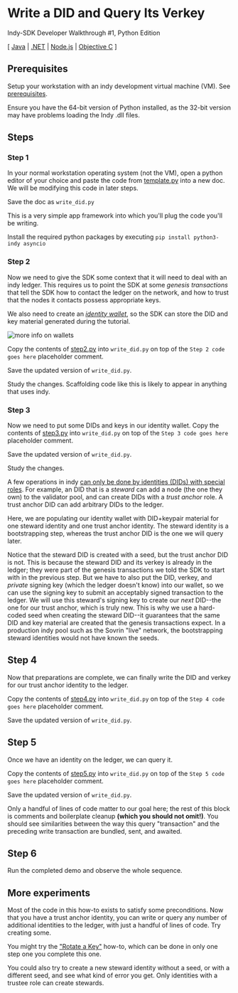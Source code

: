 # Write a DID and Query Its Verkey

Indy-SDK Developer Walkthrough #1, Python Edition

[ [Java](../../not-yet-written.md) | [.NET](../../not-yet-written.md) | [Node.js](../../not-yet-written.md) | [Objective C](../../not-yet-written.md) ]


## Prerequisites

Setup your workstation with an indy development virtual machine (VM). See [prerequisites](../../prerequisites.md).

Ensure you have the 64-bit version of Python installed, as the 32-bit version may have problems loading the Indy .dll files.

## Steps

### Step 1

In your normal workstation operating system (not the VM), open a python editor of your
choice and paste the code from [template.py](template.py)
into a new doc. We will be modifying this code in later steps.

Save the doc as `write_did.py`

This is a very simple app framework into which you'll plug the code
you'll be writing.

Install the required python packages by executing `pip install python3-indy asyncio`

### Step 2

Now we need to give the SDK some context that it will need
to deal with an indy ledger. This requires us to point the SDK at some
*genesis transactions* that tell the SDK how to contact the ledger on
the network, and how to trust that the nodes it contacts possess
appropriate keys.

We also need to create an *[identity wallet](https://docs.google.com/presentation/d/1X6F9QVG8M4PqQQLLL_5I6aQ5z7CCpYyYHBNKYMlsqXc/edit#slide=id.g32295399e3_0_73)*, so the SDK can store the DID and key
material generated during the tutorial.

![more info on wallets](../wallet-slide.png)

Copy the contents of [step2.py](step2.py) into
`write_did.py` on top of the `Step 2 code goes here` placeholder comment.

Save the updated version of `write_did.py`.

Study the changes. Scaffolding code like this is likely to appear in anything
that uses indy.

### Step 3

Now we need to put some DIDs and keys in our identity
wallet. Copy the contents of [step3.py](step3.py) into
`write_did.py` on top of the `Step 3 code goes here` placeholder comment.

Save the updated version of `write_did.py`.

Study the changes.

A few operations in indy [can only be done by identities (DIDs) with
special roles](https://docs.google.com/spreadsheets/d/1TWXF7NtBjSOaUIBeIH77SyZnawfo91cJ_ns4TR-wsq4/edit?usp=sharing). For example, an DID that is a *steward* can add a node (the one
they own) to the validator pool, and can create DIDs with a *trust anchor*
role. A trust anchor DID can add arbitrary DIDs to the ledger.

Here, we are populating our identity wallet with DID+keypair material for
one steward identity and one trust anchor identity. The steward identity is
a bootstrapping step, whereas the trust anchor DID is the one we will query
later.

Notice that the steward DID is created with a seed, but the trust anchor DID is not.
This is because the steward DID and its verkey is already in the ledger;
they were part of the genesis transactions we told the SDK to start with
in the previous step. But we have to also put the DID, verkey, and *private*
signing key (which the ledger doesn't know) into our wallet, so we can use
the signing key to submit an acceptably signed transaction to the ledger.
We will use this steward's signing key to create our *next* DID--the
one for our trust anchor, which is truly new. This is why we use a hard-coded seed
when creating the steward DID--it guarantees that the same DID and key
material are created that the genesis transactions expect. In a production indy pool
such as the Sovrin "live" network, the bootstrapping steward identities
would not have known the seeds.

## Step 4

Now that preparations are complete, we can finally write the DID and verkey
for our trust anchor identity to the ledger.

Copy the contents of [step4.py](step4.py) into
`write_did.py` on top of the `Step 4 code goes here` placeholder comment.

Save the updated version of `write_did.py`.

## Step 5

Once we have an identity on the ledger, we can query it.

Copy the contents of [step5.py](step5.py) into
`write_did.py` on top of the `Step 5 code goes here` placeholder comment.

Save the updated version of `write_did.py`.

Only a handful of lines of code matter to our goal here; the rest of
this block is comments and boilerplate cleanup **(which you should not omit!)**.
You should see similarities between the way this query "transaction" and
the preceding write transaction are bundled, sent, and awaited.

## Step 6

Run the completed demo and observe the whole sequence.

## More experiments

Most of the code in this how-to exists to satisfy some preconditions.
Now that you have a trust anchor identity, you can write or query
any number of additional identities to the ledger, with just a handful of
lines of code. Try creating some.

You might try the ["Rotate a Key"](../../rotate-key/../not-yet-written.md)
how-to, which can be done in only one step one you complete this one.

You could also try to create a new steward identity without a seed, or
with a different seed, and see what kind of error you get. Only identities
with a trustee role can create stewards.

